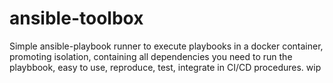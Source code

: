 # ansible-toolbox

Simple ansible-playbook runner to execute playbooks in a docker container, promoting isolation, containing all dependencies you need to run the playbbook, easy to use, reproduce, test, integrate in CI/CD procedures. wip
